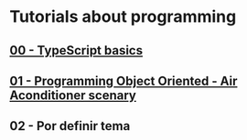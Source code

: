 # Tutorials about programming

## [00 - TypeScript basics](./00-ts-basic/)
## [01 - Programming Object Oriented - Air Aconditioner scenary](./01-poo-ac/)
## 02 - Por definir tema
